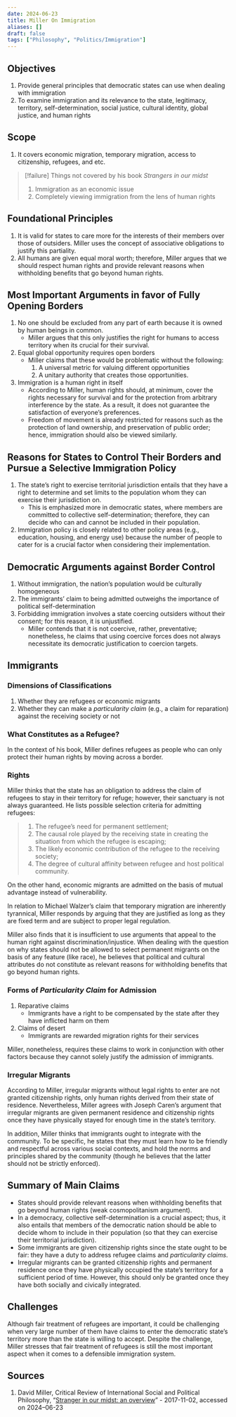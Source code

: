 ```yaml
---
date: 2024-06-23
title: Miller On Immigration
aliases: []
draft: false
tags: ["Philosophy", "Politics/Immigration"]
---
```


## Objectives

1. Provide general principles that democratic states can use when dealing with immigration
2. To examine immigration and its relevance to the state, legitimacy, territory, self-determination, social justice, cultural identity, global justice, and human rights

## Scope

1. It covers economic migration, temporary migration, access to citizenship, refugees, and etc.

> [!failure] Things not covered by his book *Strangers in our midst*
> 1. Immigration as an economic issue
> 2. Completely viewing immigration from the lens of human rights

## Foundational Principles

1. It is valid for states to care more for the interests of their members over those of outsiders. Miller uses the concept of associative obligations to justify this partiality.
2. All humans are given equal moral worth; therefore, Miller argues that we should respect human rights and provide relevant reasons when withholding benefits that go beyond human rights.

## Most Important Arguments in favor of Fully Opening Borders

1. No one should be excluded from any part of earth because it is owned by human beings in common.
	- Miller argues that this only justifies the right for humans to access territory when its crucial for their survival.
2. Equal global opportunity requires open borders
	- Miller claims that these would be problematic without the following:
		1. A universal metric for valuing different opportunities
		2. A unitary authority that creates those opportunities.
3. Immigration is a human right in itself
	- According to Miller, human rights should, at minimum, cover the rights necessary for survival and for the protection from arbitrary interference by the state. As a result, it does not guarantee the satisfaction of everyone’s preferences.
	- Freedom of movement is already restricted for reasons such as the protection of land ownership, and preservation of public order; hence, immigration should also be viewed similarly.

## Reasons for States to Control Their Borders and Pursue a Selective Immigration Policy

1. The state’s right to exercise territorial jurisdiction entails that they have a right to determine and set limits to the population whom they can exercise their jurisdiction on.
	- This is emphasized more in democratic states, where members are committed to collective self-determination; therefore, they can decide who can and cannot be included in their population.
2. Immigration policy is closely related to other policy areas (e.g., education, housing, and energy use) because the number of people to cater for is a crucial factor when considering their implementation.

## Democratic Arguments against Border Control

1. Without immigration, the nation’s population would be culturally homogeneous
2. The immigrants’ claim to being admitted outweighs the importance of political self-determination
3. Forbidding immigration involves a state coercing outsiders without their consent; for this reason, it is unjustified.
	- Miller contends that it is not coercive, rather, preventative; nonetheless, he claims that using coercive forces does not always necessitate its democratic justification to coercion targets.

## Immigrants

### Dimensions of Classifications

1. Whether they are refugees or economic migrants
2. Whether they can make a *particularity claim* (e.g., a claim for reparation) against the receiving society or not

### What Constitutes as a Refugee?

In the context of his book, Miller defines refugees as people who can only protect their human rights by moving across a border.

### Rights

Miller thinks that the state has an obligation to address the claim of refugees to stay in their territory for refuge; however, their sanctuary is not always guaranteed. He lists possible selection criteria for admitting refugees:

> 1. The refugee’s need for permanent settlement;
> 2. The causal role played by the receiving state in creating the situation from which the refugee is escaping;
> 3. The likely economic contribution of the refugee to the receiving society;
> 4. The degree of cultural affinity between refugee and host political community.

On the other hand, economic migrants are admitted on the basis of mutual advantage instead of vulnerability.

In relation to Michael Walzer’s claim that temporary migration are inherently tyrannical, Miller responds by arguing that they are justified as long as they are fixed term and are subject to proper legal regulation.

Miller also finds that it is insufficient to use arguments that appeal to the human right against discrimination/injustice. When dealing with the question on why states should not be allowed to select permanent migrants on the basis of any feature (like race), he believes that political and cultural attributes do not constitute as relevant reasons for withholding benefits that go beyond human rights.

### Forms of *Particularity Claim* for Admission

1. Reparative claims
	- Immigrants have a right to be compensated by the state after they have inflicted harm on them
2. Claims of desert
	- Immigrants are rewarded migration rights for their services

Miller, nonetheless, requires these claims to work in conjunction with other factors because they cannot solely justify the admission of immigrants.

### Irregular Migrants

According to Miller, irregular migrants without legal rights to enter are not granted citizenship rights, only human rights derived from their state of residence. Nevertheless, Miller agrees with Joseph Caren’s argument that irregular migrants are given permanent residence and citizenship rights once they have physically stayed for enough time in the state’s territory.

In addition, Miller thinks that immigrants ought to integrate with the community. To be specific, he states that they must learn how to be friendly and respectful across various social contexts, and hold the norms and principles shared by the community (though he believes that the latter should not be strictly enforced).

## Summary of Main Claims

- States should provide relevant reasons when withholding benefits that go beyond human rights (weak cosmopolitanism argument).
- In a democracy, collective self-determination is a crucial aspect; thus, it also entails that members of the democratic nation should be able to decide whom to include in their population (so that they can exercise their territorial jurisdiction).
- Some immigrants are given citizenship rights since the state ought to be fair: they have a duty to address refugee claims and *particularity claims*.
- Irregular migrants can be granted citizenship rights and permanent residence once they have physically occupied the state’s territory for a sufficient period of time. However, this should only be granted once they have both socially and civically integrated.

## Challenges

Although fair treatment of refugees are important, it could be challenging when very large number of them have claims to enter the democratic state’s territory more than the state is willing to accept. Despite the challenge, Miller stresses that fair treatment of refugees is still the most important aspect when it comes to a defensible immigration system.

## Sources

1. David Miller, Critical Review of International Social and Political Philosophy, “[Stranger in our midst: an overview](https://doi.org/10.1080/13698230.2016.1231750)” - 2017-11-02, accessed on 2024–06-23
